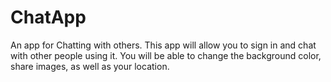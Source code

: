 # ChatApp
An app for Chatting with others.
This app will allow you to sign in and chat with other people using it.
You will be able to change the background color, share images, as well as your location.
